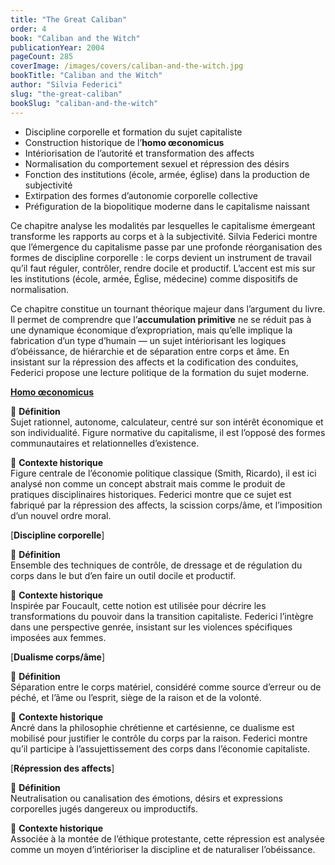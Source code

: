 ```yaml
---
title: "The Great Caliban"
order: 4
book: "Caliban and the Witch"
publicationYear: 2004
pageCount: 285
coverImage: /images/covers/caliban-and-the-witch.jpg
bookTitle: "Caliban and the Witch"
author: "Silvia Federici"
slug: "the-great-caliban"
bookSlug: "caliban-and-the-witch"
---
```


<!--themes:start-->
- Discipline corporelle et formation du sujet capitaliste
- Construction historique de l’**homo œconomicus**
- Intériorisation de l’autorité et transformation des affects
- Normalisation du comportement sexuel et répression des désirs
- Fonction des institutions (école, armée, église) dans la production de subjectivité
- Extirpation des formes d’autonomie corporelle collective
- Préfiguration de la biopolitique moderne dans le capitalisme naissant
<!--themes:end-->

<!--summary:start-->
Ce chapitre analyse les modalités par lesquelles le capitalisme émergeant transforme les rapports au corps et à la subjectivité. Silvia Federici montre que l’émergence du capitalisme passe par une profonde réorganisation des formes de discipline corporelle : le corps devient un instrument de travail qu’il faut réguler, contrôler, rendre docile et productif. L’accent est mis sur les institutions (école, armée, Église, médecine) comme dispositifs de normalisation.

Ce chapitre constitue un tournant théorique majeur dans l’argument du livre. Il permet de comprendre que l’**accumulation primitive** ne se réduit pas à une dynamique économique d’expropriation, mais qu’elle implique la fabrication d’un type d’humain — un sujet intériorisant les logiques d’obéissance, de hiérarchie et de séparation entre corps et âme. En insistant sur la répression des affects et la codification des conduites, Federici propose une lecture politique de la formation du sujet moderne.
<!--summary:end-->

<!--concepts:start-->
[**Homo œconomicus**](/concepts/homo-oeconomicus)

🔹 **Définition**  
Sujet rationnel, autonome, calculateur, centré sur son intérêt économique et son individualité. Figure normative du capitalisme, il est l’opposé des formes communautaires et relationnelles d’existence.

🔹 **Contexte historique**  
Figure centrale de l’économie politique classique (Smith, Ricardo), il est ici analysé non comme un concept abstrait mais comme le produit de pratiques disciplinaires historiques. Federici montre que ce sujet est fabriqué par la répression des affects, la scission corps/âme, et l’imposition d’un nouvel ordre moral.

[**Discipline corporelle**]

🔹 **Définition**  
Ensemble des techniques de contrôle, de dressage et de régulation du corps dans le but d’en faire un outil docile et productif.

🔹 **Contexte historique**  
Inspirée par Foucault, cette notion est utilisée pour décrire les transformations du pouvoir dans la transition capitaliste. Federici l’intègre dans une perspective genrée, insistant sur les violences spécifiques imposées aux femmes.

[**Dualisme corps/âme**]

🔹 **Définition**  
Séparation entre le corps matériel, considéré comme source d’erreur ou de péché, et l’âme ou l’esprit, siège de la raison et de la volonté.

🔹 **Contexte historique**  
Ancré dans la philosophie chrétienne et cartésienne, ce dualisme est mobilisé pour justifier le contrôle du corps par la raison. Federici montre qu’il participe à l’assujettissement des corps dans l’économie capitaliste.

[**Répression des affects**]

🔹 **Définition**  
Neutralisation ou canalisation des émotions, désirs et expressions corporelles jugés dangereux ou improductifs.

🔹 **Contexte historique**  
Associée à la montée de l’éthique protestante, cette répression est analysée comme un moyen d’intérioriser la discipline et de naturaliser l’obéissance.
<!--concepts:end-->
